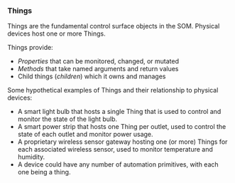 ### Things

Things are the fundamental control surface objects in the SOM.
Physical devices host one or more Things.

Things provide:

*   *Properties* that can be monitored, changed, or mutated
*   *Methods* that take named arguments and return values
*   Child things (*children*) which it owns and manages

Some hypothetical examples of Things and their relationship to
physical devices:

*   A smart light bulb that hosts a single Thing that is used to
    control and monitor the state of the light bulb.
*   A smart power strip that hosts one Thing per outlet, used to
    control the state of each outlet and monitor power usage.
*   A proprietary wireless sensor gateway hosting one (or more) Things
    for each associated wireless sensor, used to monitor temperature
    and humidity.
*   A device could have any number of automation primitives, with each
    one being a thing.
